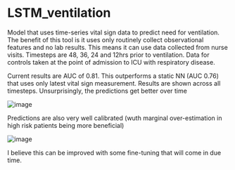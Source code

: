 # LSTM_ventilation
Model that uses time-series vital sign data to predict need for ventilation. The benefit of this tool is it uses only routinely collect observational features and no lab results. This means it can use data collected from nurse visits. Timesteps are 48, 36, 24 and 12hrs prior to ventilation. Data for controls taken at the point of admission to ICU with respiratory disease.

Current results are AUC of 0.81. This outperforms a static NN (AUC 0.76) that uses only latest vital sign measurement. Results are shown across all timesteps. Unsurprisingly, the predictions get better over time

![image](https://user-images.githubusercontent.com/43360672/169167163-2229c5e0-8256-466a-9bf6-cf98c0f5083a.png)

Predictions are also very well calibrated (wuth marginal over-estimation in high risk patients being more beneficial)

![image](https://user-images.githubusercontent.com/43360672/169167171-d010be28-6793-450b-91b9-1ac0ea84eccc.png)

I believe this can be improved with some fine-tuning that will come in due time.
